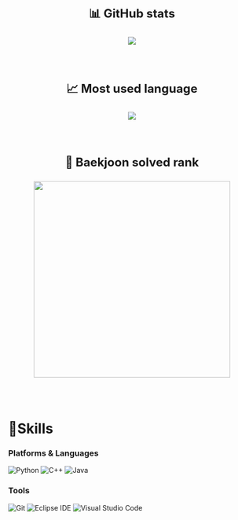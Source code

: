 <div align="center">

  <p style="font-size: 24px; font-weight: bold;">📊 GitHub stats</p>

  <img src="https://github-readme-stats.vercel.app/api?username=iygav1238&show_icons=true&theme=radical" />

  <br/><br/>

  <p style="font-size: 24px; font-weight: bold;">📈 Most used language</p>

  <img src="https://github-readme-stats.vercel.app/api/top-langs/?username=iygav1238&layout=compact&theme=dark" />

  <br/><br/>

  <p style="font-size: 24px; font-weight: bold;">🏅 Baekjoon solved rank</p>

  <a href="https://solved.ac/iygav1238/">
    <img src="http://mazassumnida.wtf/api/v2/generate_badge?boj=iygav1238" width="400"/>
  </a>

  <br/><br/>

</div>



# 💪Skills

### Platforms & Languages
![Python](https://img.shields.io/badge/Python-3776AB.svg?&style=for-the-badge&logo=Python&logoColor=white)
![C++](https://img.shields.io/badge/C++-00599C.svg?&style=for-the-badge&logo=C%2B%2B&logoColor=white)
![Java](https://img.shields.io/badge/Java-007396.svg?&style=for-the-badge&logo=Java&logoColor=white)

### Tools
![Git](https://img.shields.io/badge/Git-F05032.svg?&style=for-the-badge&logo=Git&logoColor=white)
![Eclipse IDE](https://img.shields.io/badge/Eclipse%20IDE-2C2255.svg?&style=for-the-badge&logo=Eclipse%20IDE&logoColor=white)
![Visual Studio Code](https://img.shields.io/badge/Visual%20Studio%20Code-007ACC.svg?&style=for-the-badge&logo=Visual%20Studio%20Code&logoColor=white)
